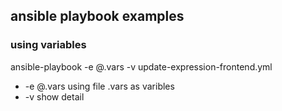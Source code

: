 ## ansible playbook examples

### using variables
ansible-playbook -e @.vars -v update-expression-frontend.yml

- -e @.vars using file .vars as varibles
- -v show detail
